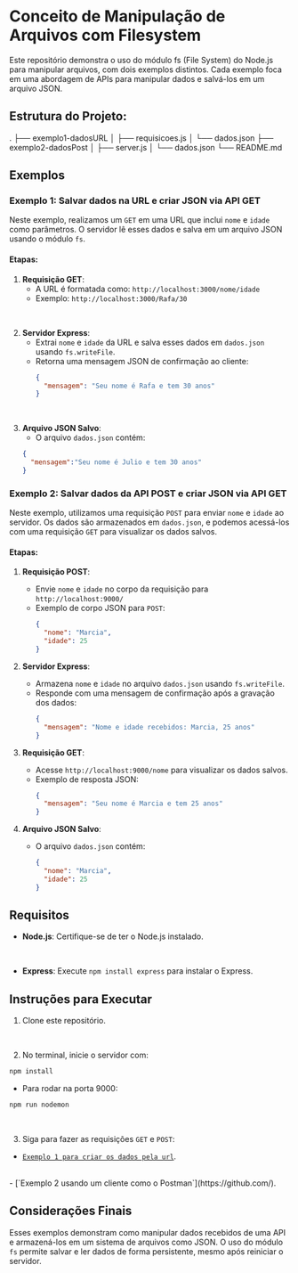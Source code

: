 # Conceito de Manipulação de Arquivos com Filesystem

 Este repositório demonstra o uso do módulo fs (File System) do Node.js para manipular arquivos, com dois exemplos distintos. Cada exemplo foca em uma abordagem de APIs para manipular dados e salvá-los em um arquivo JSON.

## Estrutura do Projeto:
.
├── exemplo1-dadosURL
│   ├── requisicoes.js
│   └── dados.json
├── exemplo2-dadosPost
│   ├── server.js
│   └── dados.json
└── README.md

## Exemplos

### Exemplo 1: Salvar dados na URL e criar JSON via API GET

Neste exemplo, realizamos um `GET` em uma URL que inclui `nome` e `idade` como parâmetros. O servidor lê esses dados e salva em um arquivo JSON usando o módulo `fs`.

#### Etapas:

1. **Requisição GET**:
   - A URL é formatada como: `http://localhost:3000/nome/idade`
   - Exemplo: `http://localhost:3000/Rafa/30`
<br>

2. **Servidor Express**:
   - Extrai `nome` e `idade` da URL e salva esses dados em `dados.json` usando `fs.writeFile`.
   - Retorna uma mensagem JSON de confirmação ao cliente:
     ```json
     {
       "mensagem": "Seu nome é Rafa e tem 30 anos"
     }
     ```
<br>

3. **Arquivo JSON Salvo**:
   - O arquivo `dados.json` contém:
    ```json
    {
      "mensagem":"Seu nome é Julio e tem 30 anos"
    }
     ```

### Exemplo 2: Salvar dados da API POST e criar JSON via API GET

Neste exemplo, utilizamos uma requisição `POST` para enviar `nome` e `idade` ao servidor. Os dados são armazenados em `dados.json`, e podemos acessá-los com uma requisição `GET` para visualizar os dados salvos.

#### Etapas:

1. **Requisição POST**:
   - Envie `nome` e `idade` no corpo da requisição para `http://localhost:9000/`
   - Exemplo de corpo JSON para `POST`:
     ```json
     {
       "nome": "Marcia",
       "idade": 25
     }
     ```

2. **Servidor Express**:
   - Armazena `nome` e `idade` no arquivo `dados.json` usando `fs.writeFile`.
   - Responde com uma mensagem de confirmação após a gravação dos dados:
     ```json
     {
       "mensagem": "Nome e idade recebidos: Marcia, 25 anos"
     }
     ```

3. **Requisição GET**:
   - Acesse `http://localhost:9000/nome` para visualizar os dados salvos.
   - Exemplo de resposta JSON:
     ```json
     {
       "mensagem": "Seu nome é Marcia e tem 25 anos"
     }
     ```

4. **Arquivo JSON Salvo**:
   - O arquivo `dados.json` contém:
     ```json
     {
       "nome": "Marcia",
       "idade": 25
     }
     ```

## Requisitos

- **Node.js**: Certifique-se de ter o Node.js instalado.
<br>

- **Express**: Execute `npm install express` para instalar o Express.

## Instruções para Executar

1. Clone este repositório.
<br>

2. No terminal, inicie o servidor com: 
```bash
npm install
```
- Para rodar na porta 9000:
```bash
npm run nodemon
```
<br>

3. Siga para fazer as requisições `GET` e `POST`:
- [`Exemplo 1 para criar os dados pela url`](https://github.com/).
<br>
- [`Exemplo 2 usando um cliente como o Postman`](https://github.com/).     

## Considerações Finais

Esses exemplos demonstram como manipular dados recebidos de uma API e armazená-los em um sistema de arquivos como JSON. O uso do módulo `fs` permite salvar e ler dados de forma persistente, mesmo após reiniciar o servidor.
